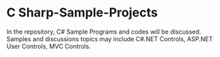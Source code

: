 # C Sharp-Sample-Projects
In the repository, C# Sample Programs and codes will be discussed.
Samples and discussions topics may include C#.NET Controls, ASP.NET User Controls, MVC Controls.
